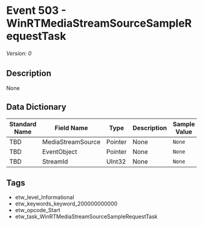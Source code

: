 # Event 503 - WinRTMediaStreamSourceSampleRequestTask
###### Version: 0

## Description
None

## Data Dictionary
|Standard Name|Field Name|Type|Description|Sample Value|
|---|---|---|---|---|
|TBD|MediaStreamSource|Pointer|None|`None`|
|TBD|EventObject|Pointer|None|`None`|
|TBD|StreamId|UInt32|None|`None`|

## Tags
* etw_level_Informational
* etw_keywords_keyword_200000000000
* etw_opcode_Start
* etw_task_WinRTMediaStreamSourceSampleRequestTask